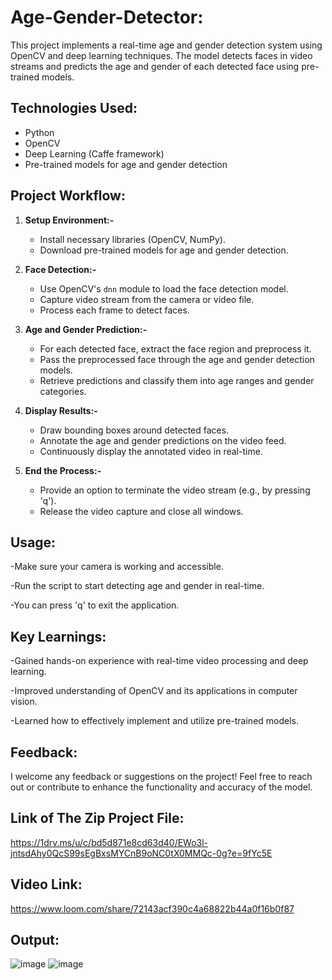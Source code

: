 # Age-Gender-Detector:

This project implements a real-time age and gender detection system using OpenCV and deep learning techniques. The model detects faces in video streams and predicts the age and gender of each detected face using pre-trained models.

## Technologies Used:

- Python
- OpenCV
- Deep Learning (Caffe framework)
- Pre-trained models for age and gender detection

## Project Workflow:

1. **Setup Environment:-**
   - Install necessary libraries (OpenCV, NumPy).
   - Download pre-trained models for age and gender detection.

2. **Face Detection:-**
   - Use OpenCV's `dnn` module to load the face detection model.
   - Capture video stream from the camera or video file.
   - Process each frame to detect faces.

3. **Age and Gender Prediction:-**
   - For each detected face, extract the face region and preprocess it.
   - Pass the preprocessed face through the age and gender detection models.
   - Retrieve predictions and classify them into age ranges and gender categories.

4. **Display Results:-**
   - Draw bounding boxes around detected faces.
   - Annotate the age and gender predictions on the video feed.
   - Continuously display the annotated video in real-time.

5. **End the Process:-**
   - Provide an option to terminate the video stream (e.g., by pressing 'q').
   - Release the video capture and close all windows.

## Usage:

-Make sure your camera is working and accessible.

-Run the script to start detecting age and gender in real-time.

-You can press 'q' to exit the application.

## Key Learnings:

-Gained hands-on experience with real-time video processing and deep learning.

-Improved understanding of OpenCV and its applications in computer vision.

-Learned how to effectively implement and utilize pre-trained models.

## Feedback:
I welcome any feedback or suggestions on the project! Feel free to reach out or contribute to enhance the functionality and accuracy of the model.

## Link of The Zip Project File:
https://1drv.ms/u/c/bd5d871e8cd63d40/EWo3l-jntsdAhy0QcS99sEgBxsMYCnB9oNC0tX0MMQc-0g?e=9fYc5E

## Video Link:
https://www.loom.com/share/72143acf390c4a68822b44a0f16b0f87

## Output:
![image](https://github.com/user-attachments/assets/fac3e061-2652-411d-af93-a394bba98a6c)
![image](https://github.com/user-attachments/assets/5467395c-17eb-4afe-8efb-6e8af079fa40)

